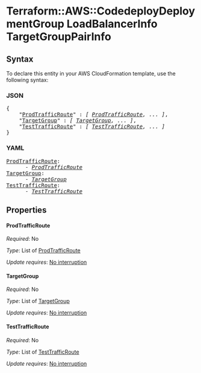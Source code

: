 # Terraform::AWS::CodedeployDeploymentGroup LoadBalancerInfo TargetGroupPairInfo

## Syntax

To declare this entity in your AWS CloudFormation template, use the following syntax:

### JSON

<pre>
{
    "<a href="#prodtrafficroute" title="ProdTrafficRoute">ProdTrafficRoute</a>" : <i>[ <a href="loadbalancerinfo-targetgrouppairinfo-prodtrafficroute.md">ProdTrafficRoute</a>, ... ]</i>,
    "<a href="#targetgroup" title="TargetGroup">TargetGroup</a>" : <i>[ <a href="loadbalancerinfo-targetgrouppairinfo-targetgroup.md">TargetGroup</a>, ... ]</i>,
    "<a href="#testtrafficroute" title="TestTrafficRoute">TestTrafficRoute</a>" : <i>[ <a href="loadbalancerinfo-targetgrouppairinfo-testtrafficroute.md">TestTrafficRoute</a>, ... ]</i>
}
</pre>

### YAML

<pre>
<a href="#prodtrafficroute" title="ProdTrafficRoute">ProdTrafficRoute</a>: <i>
      - <a href="loadbalancerinfo-targetgrouppairinfo-prodtrafficroute.md">ProdTrafficRoute</a></i>
<a href="#targetgroup" title="TargetGroup">TargetGroup</a>: <i>
      - <a href="loadbalancerinfo-targetgrouppairinfo-targetgroup.md">TargetGroup</a></i>
<a href="#testtrafficroute" title="TestTrafficRoute">TestTrafficRoute</a>: <i>
      - <a href="loadbalancerinfo-targetgrouppairinfo-testtrafficroute.md">TestTrafficRoute</a></i>
</pre>

## Properties

#### ProdTrafficRoute

_Required_: No

_Type_: List of <a href="loadbalancerinfo-targetgrouppairinfo-prodtrafficroute.md">ProdTrafficRoute</a>

_Update requires_: [No interruption](https://docs.aws.amazon.com/AWSCloudFormation/latest/UserGuide/using-cfn-updating-stacks-update-behaviors.html#update-no-interrupt)

#### TargetGroup

_Required_: No

_Type_: List of <a href="loadbalancerinfo-targetgrouppairinfo-targetgroup.md">TargetGroup</a>

_Update requires_: [No interruption](https://docs.aws.amazon.com/AWSCloudFormation/latest/UserGuide/using-cfn-updating-stacks-update-behaviors.html#update-no-interrupt)

#### TestTrafficRoute

_Required_: No

_Type_: List of <a href="loadbalancerinfo-targetgrouppairinfo-testtrafficroute.md">TestTrafficRoute</a>

_Update requires_: [No interruption](https://docs.aws.amazon.com/AWSCloudFormation/latest/UserGuide/using-cfn-updating-stacks-update-behaviors.html#update-no-interrupt)

